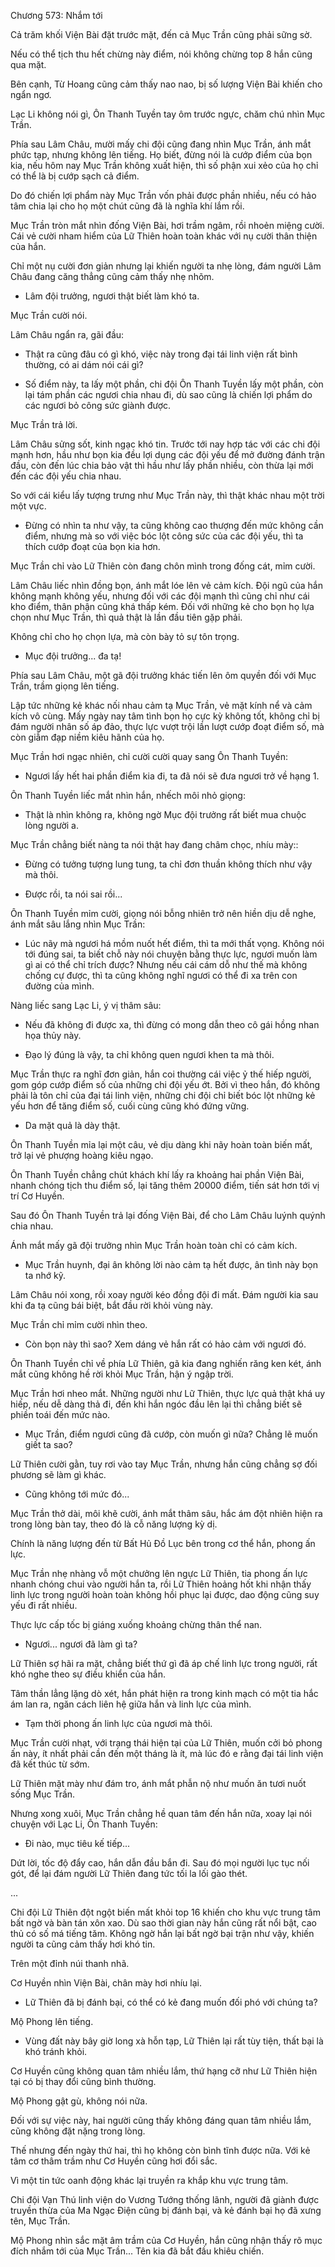 




Chương 573: Nhắm tới


Cả trăm khối Viện Bài đặt trước mặt, đến cả Mục Trần cũng phải sững sờ.

Nếu có thể tịch thu hết chừng này điểm, nói không chừng top 8 hắn cũng qua mặt.

Bên cạnh, Từ Hoang cũng cảm thấy nao nao, bị số lượng Viện Bài khiến cho ngẩn ngơ.

Lạc Li không nói gì, Ôn Thanh Tuyền tay ôm trước ngực, chăm chú nhìn Mục Trần.

Phía sau Lâm Châu, mười mấy chi đội cũng đang nhìn Mục Trần, ánh mắt phức tạp, nhưng không lên tiếng. Họ biết, đừng nói là cướp điểm của bọn kia, nếu hôm nay Mục Trần không xuất hiện, thì số phận xui xẻo của họ chỉ có thể là bị cướp sạch cả điểm.

Do đó chiến lợi phẩm này Mục Trần vốn phải được phần nhiều, nếu có hảo tâm chia lại cho họ một chút cũng đã là nghĩa khí lắm rồi.

Mục Trần tròn mắt nhìn đống Viện Bài, hơi trầm ngâm, rồi nhoẻn miệng cười. Cái vẻ cười nham hiểm của Lữ Thiên hoàn toàn khác với nụ cười thân thiện của hắn.

Chỉ một nụ cười đơn giản nhưng lại khiến người ta nhẹ lòng, đám người Lâm Châu đang căng thẳng cũng cảm thấy nhẹ nhõm.

- Lâm đội trưởng, ngươi thật biết làm khó ta.

Mục Trần cười nói.

Lâm Châu ngẩn ra, gãi đầu:

- Thật ra cũng đâu có gì khó, việc này trong đại tái linh viện rất bình thường, có ai dám nói cái gì?

- Số điểm này, ta lấy một phần, chi đội Ôn Thanh Tuyền lấy một phần, còn lại tám phần các ngươi chia nhau đi, dù sao cũng là chiến lợi phẩm do các ngươi bỏ công sức giành được.

Mục Trần trả lời.

Lâm Châu sửng sốt, kinh ngạc khó tin. Trước tới nay hợp tác với các chi đội mạnh hơn, hầu như bọn kia đều lợi dụng các đội yếu để mở đường đánh trận đầu, còn đến lúc chia bảo vật thì hầu như lấy phần nhiều, còn thừa lại mới đến các đội yếu chia nhau.

So với cái kiểu lấy tượng trưng như Mục Trần này, thì thật khác nhau một trời một vực.

- Đừng có nhìn ta như vậy, ta cũng không cao thượng đến mức không cần điểm, nhưng mà so với việc bóc lột công sức của các đội yếu, thì ta thích cướp đoạt của bọn kia hơn.

Mục Trần chỉ vào Lữ Thiên còn đang chôn mình trong đống cát, mỉm cười.

Lâm Châu liếc nhìn đồng bọn, ánh mắt lóe lên vẻ cảm kích. Đội ngũ của hắn không mạnh không yếu, nhưng đối với các đội mạnh thì cũng chỉ như cái kho điểm, thân phận cũng khá thấp kém. Đối với những kẻ cho bọn họ lựa chọn như Mục Trần, thì quả thật là lần đầu tiên gặp phải.

Không chỉ cho họ chọn lựa, mà còn bày tỏ sự tôn trọng.

- Mục đội trưởng... đa tạ!

Phía sau Lâm Châu, một gã đội trưởng khác tiến lên ôm quyền đối với Mục Trần, trầm giọng lên tiếng.

Lập tức những kẻ khác nối nhau cảm tạ Mục Trần, vẻ mặt kính nể và cảm kích vô cùng. Mấy ngày nay tâm tình bọn họ cực kỳ không tốt, không chỉ bị đám người nhân số áp đảo, thực lực vượt trội lần lượt cướp đoạt điểm số, mà còn giẫm đạp niềm kiêu hãnh của họ.

Mục Trần hơi ngạc nhiên, chỉ cười cười quay sang Ôn Thanh Tuyền:

- Ngươi lấy hết hai phần điểm kia đi, ta đã nói sẽ đưa ngươi trở về hạng 1.

Ôn Thanh Tuyền liếc mắt nhìn hắn, nhếch môi nhỏ giọng:

- Thật là nhìn không ra, không ngờ Mục đội trưởng rất biết mua chuộc lòng người a.

Mục Trần chẳng biết nàng ta nói thật hay đang châm chọc, nhíu mày::

- Đừng có tưởng tượng lung tung, ta chỉ đơn thuần không thích như vậy mà thôi.

- Được rồi, ta nói sai rồi...

Ôn Thanh Tuyền mỉm cười, giọng nói bỗng nhiên trở nên hiền dịu dễ nghe, ánh mắt sâu lắng nhìn Mục Trần:

- Lúc nãy mà ngươi há mồm nuốt hết điểm, thì ta mới thất vọng. Không nói tới đúng sai, ta biết chỗ này nói chuyện bằng thực lực, ngươi muốn làm gì ai có thể chỉ trích được? Nhưng nếu cái cám dỗ như thế mà không chống cự được, thì ta cũng không nghĩ ngươi có thể đi xa trên con đường của mình.

Nàng liếc sang Lạc Li, ý vị thâm sâu:

- Nếu đã không đi được xa, thì đừng có mong dẫn theo cô gái hồng nhan họa thủy này.

- Đạo lý đúng là vậy, ta chỉ không quen ngươi khen ta mà thôi.

Mục Trần thực ra nghĩ đơn giản, hắn coi thường cái việc ỷ thế hiếp người, gom góp cướp điểm số của những chi đội yếu ớt. Bởi vì theo hắn, đó không phải là tôn chỉ của đại tái linh viện, những chi đội chỉ biết bóc lột những kẻ yếu hơn để tăng điểm số, cuối cùng cũng khó đứng vững.

- Da mặt quả là dày thật.

Ôn Thanh Tuyền mỉa lại một câu, vẻ dịu dàng khi nãy hoàn toàn biến mất, trở lại vẻ phượng hoàng kiêu ngạo.

Ôn Thanh Tuyền chẳng chút khách khí lấy ra khoảng hai phần Viện Bài, nhanh chóng tịch thu điểm số, lại tăng thêm 20000 điểm, tiến sát hơn tới vị trí Cơ Huyền.

Sau đó Ôn Thanh Tuyền trả lại đống Viện Bài, để cho Lâm Châu luýnh quýnh chia nhau.

Ánh mắt mấy gã đội trưởng nhìn Mục Trần hoàn toàn chỉ có cảm kích.

- Mục Trần huynh, đại ân không lời nào cảm tạ hết được, ân tình này bọn ta nhớ kỹ.

Lâm Châu nói xong, rồi xoay người kéo đồng đội đi mất. Đám người kia sau khi đa tạ cũng bái biệt, bắt đầu rời khỏi vùng này.

Mục Trần chỉ mỉm cười nhìn theo.

- Còn bọn này thì sao? Xem dáng vẻ hắn rất có hảo cảm với ngươi đó.

Ôn Thanh Tuyền chỉ về phía Lữ Thiên, gã kia đang nghiến răng ken két, ánh mắt cũng không hề rời khỏi Mục Trần, hận ý ngập trời.

Mục Trần hơi nheo mắt. Những người như Lữ Thiên, thực lực quả thật khá uy hiếp, nếu dễ dàng thả đi, đến khi hắn ngóc đầu lên lại thì chẳng biết sẽ phiền toái đến mức nào.

- Mục Trần, điểm ngươi cũng đã cướp, còn muốn gì nữa? Chẳng lẽ muốn giết ta sao?

Lữ Thiên cười gằn, tuy rơi vào tay Mục Trần, nhưng hắn cũng chẳng sợ đối phương sẽ làm gì khác.

- Cũng không tới mức đó...

Mục Trần thở dài, môi khẽ cười, ánh mắt thâm sâu, hắc ám đột nhiên hiện ra trong lòng bàn tay, theo đó là cỗ năng lượng kỳ dị.

Chính là năng lượng đến từ Bất Hủ Đồ Lục bên trong cơ thể hắn, phong ấn lực.

Mục Trần nhẹ nhàng vỗ một chưởng lên ngực Lữ Thiên, tia phong ấn lực nhanh chóng chui vào người hắn ta, rồi Lữ Thiên hoảng hốt khi nhận thấy linh lực trong người hoàn toàn không hồi phục lại được, dao động cũng suy yếu đi rất nhiều.

Thực lực cấp tốc bị giáng xuống khoảng chừng thân thể nan.

- Ngươi... ngươi đã làm gì ta?

Lữ Thiên sợ hãi ra mặt, chẳng biết thứ gì đã áp chế linh lực trong người, rất khó nghe theo sự điều khiển của hắn.

Tâm thần lẳng lặng dò xét, hắn phát hiện ra trong kinh mạch có một tia hắc ám lan ra, ngăn cách liên hệ giữa hắn và linh lực của mình.

- Tạm thời phong ấn linh lực của ngươi mà thôi.

Mục Trần cười nhạt, với trạng thái hiện tại của Lữ Thiên, muốn cởi bỏ phong ấn này, ít nhất phải cần đến một tháng là ít, mà lúc đó e rằng đại tái linh viện đã kết thúc từ sớm.

Lữ Thiên mặt mày như đám tro, ánh mắt phẫn nộ như muốn ăn tươi nuốt sống Mục Trần.

Nhưng xong xuôi, Mục Trần chẳng hề quan tâm đến hắn nữa, xoay lại nói chuyện với Lạc Li, Ôn Thanh Tuyền:

- Đi nào, mục tiêu kế tiếp...

Dứt lời, tốc độ đẩy cao, hắn dẫn đầu bắn đi. Sau đó mọi người lục tục nối gót, để lại đám người Lữ Thiên đang tức tối la lối gào thét.

...

Chi đội Lữ Thiên đột ngột biến mất khỏi top 16 khiến cho khu vực trung tâm bất ngờ và bàn tán xôn xao. Dù sao thời gian này hắn cũng rất nổi bật, cao thủ có số má tiếng tăm. Không ngờ hắn lại bất ngờ bại trận như vậy, khiến người ta cũng cảm thấy hơi khó tin.

Trên một đỉnh núi thanh nhã.

Cơ Huyền nhìn Viện Bài, chân mày hơi nhíu lại.

- Lữ Thiên đã bị đánh bại, có thể có kẻ đang muốn đối phó với chúng ta?

Mộ Phong lên tiếng.

- Vùng đất này bây giờ long xà hỗn tạp, Lữ Thiên lại rất tùy tiện, thất bại là khó tránh khỏi.

Cơ Huyền cũng không quan tâm nhiều lắm, thứ hạng cỡ như Lữ Thiên hiện tại có bị thay đổi cũng bình thường.

Mộ Phong gật gù, không nói nữa.

Đối với sự việc này, hai người cũng thấy không đáng quan tâm nhiều lắm, cũng không đặt nặng trong lòng.

Thế nhưng đến ngày thứ hai, thì họ không còn bình tĩnh được nữa. Với kẻ tâm cơ thâm trầm như Cơ Huyền cũng hơi đổi sắc.

Vì một tin tức oanh động khác lại truyền ra khắp khu vực trung tâm.

Chi đội Vạn Thú linh viện do Vương Tướng thống lãnh, người đã giành được truyền thừa của Ma Ngạc Điện cũng bị đánh bại, và kẻ đánh bại họ đã xưng tên, Mục Trần.

Mộ Phong nhìn sắc mặt âm trầm của Cơ Huyền, hắn cũng nhận thấy rõ mục đích nhắm tới của Mục Trần... Tên kia đã bắt đầu khiêu chiến.




